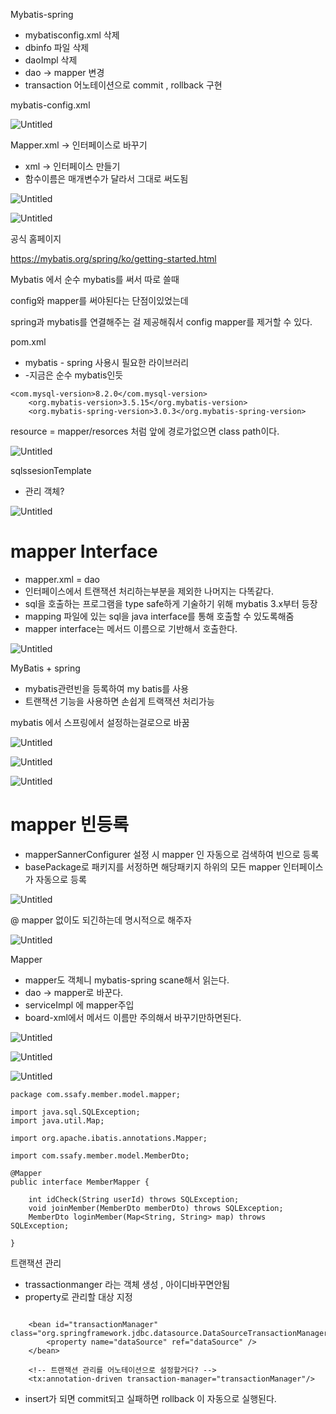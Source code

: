Mybatis-spring 

- mybatisconfig.xml 삭제
- dbinfo 파일 삭제
- daoImpl 삭제
- dao → mapper 변경
- transaction 어노테이션으로 commit , rollback 구현

mybatis-config.xml

![Untitled](https://prod-files-secure.s3.us-west-2.amazonaws.com/cd4c5c0a-1563-4707-afa2-6b081ed69d45/a2b5da81-4058-416b-93d6-7883b8d0194e/Untitled.png)

Mapper.xml → 인터페이스로 바꾸기

- xml → 인터페이스 만들기
- 함수이름은 매개변수가 달라서 그대로 써도됨

![Untitled](https://prod-files-secure.s3.us-west-2.amazonaws.com/cd4c5c0a-1563-4707-afa2-6b081ed69d45/6154f11b-7882-4d51-ae73-66c0e7211490/Untitled.png)

![Untitled](https://prod-files-secure.s3.us-west-2.amazonaws.com/cd4c5c0a-1563-4707-afa2-6b081ed69d45/d0d1ec61-8143-4fed-b353-03833a40b279/Untitled.png)

공식 홈페이지

https://mybatis.org/spring/ko/getting-started.html

Mybatis 에서 순수 mybatis를 써서 따로 쓸때 

config와 mapper를 써야된다는 단점이있었는데

spring과 mybatis를 연결해주는 걸 제공해줘서 config mapper를 제거할 수 있다.

pom.xml

- mybatis - spring 사용시 필요한 라이브러리
- -지금은 순수 mybatis인듯

```
<com.mysql-version>8.2.0</com.mysql-version>
	<org.mybatis-version>3.5.15</org.mybatis-version>
	<org.mybatis-spring-version>3.0.3</org.mybatis-spring-version>
```

resource = mapper/resorces 처럼 앞에  경로가없으면 class path이다.

![Untitled](https://prod-files-secure.s3.us-west-2.amazonaws.com/cd4c5c0a-1563-4707-afa2-6b081ed69d45/5af88cba-93fa-418c-bcbc-3db23400f5b2/Untitled.png)

sqlssesionTemplate

- 관리 객체?

![Untitled](https://prod-files-secure.s3.us-west-2.amazonaws.com/cd4c5c0a-1563-4707-afa2-6b081ed69d45/41d5864d-a249-4ca8-8ec7-f869a794064b/Untitled.png)

# mapper Interface

- mapper.xml = dao
- 인터페이스에서 트랜잭션 처리하는부분을 제외한 나머지는 다똑같다.
- sql을 호출하는 프로그램을 type safe하게 기술하기 위해 mybatis 3.x부터 등장
- mapping 파일에 있는 sql을 java interface를 통해 호출할 수 있도록해줌
- mapper interface는 메서드 이름으로 기반해서 호출한다.

![Untitled](https://prod-files-secure.s3.us-west-2.amazonaws.com/cd4c5c0a-1563-4707-afa2-6b081ed69d45/67555246-99fe-4533-bf2c-ee967cc9168a/Untitled.png)

MyBatis + spring 

- mybatis관련빈을 등록하여 my batis를 사용
- 트랜잭션 기능을 사용하면 손쉽게 트랙잭션 처리가능

mybatis 에서 스프링에서 설정하는걸로으로 바꿈

![Untitled](https://prod-files-secure.s3.us-west-2.amazonaws.com/cd4c5c0a-1563-4707-afa2-6b081ed69d45/c6e4b29d-f3d5-4764-8471-e13352a126bd/Untitled.png)

![Untitled](https://prod-files-secure.s3.us-west-2.amazonaws.com/cd4c5c0a-1563-4707-afa2-6b081ed69d45/b09a61e3-9f22-4ffb-b165-4486d8527c8a/Untitled.png)

![Untitled](https://prod-files-secure.s3.us-west-2.amazonaws.com/cd4c5c0a-1563-4707-afa2-6b081ed69d45/ecb578dd-c24f-41a3-a520-70f1ca8b7a74/Untitled.png)

# mapper 빈등록

- mapperSannerConfigurer 설정 시 mapper 인 자동으로 검색하여 빈으로 등록
- basePackage로 패키지를  서정하면 해당패키지 하위의 모든 mapper 인터페이스가 자동으로 등록

![Untitled](https://prod-files-secure.s3.us-west-2.amazonaws.com/cd4c5c0a-1563-4707-afa2-6b081ed69d45/5e73e8f3-ec59-469a-b090-afd3ca9af4b3/Untitled.png)

@ mapper 없이도 되긴하는데 명시적으로 해주자

![Untitled](https://prod-files-secure.s3.us-west-2.amazonaws.com/cd4c5c0a-1563-4707-afa2-6b081ed69d45/7648b08e-bbc8-4255-bcfb-8890c65c3f33/Untitled.png)

Mapper

- mapper도 객체니 mybatis-spring scane해서 읽는다.
- dao → mapper로 바꾼다.
- serviceImpl 에 mapper주입
- board-xml에서 메서드 이름만 주의해서 바꾸기만하면된다.

![Untitled](https://prod-files-secure.s3.us-west-2.amazonaws.com/cd4c5c0a-1563-4707-afa2-6b081ed69d45/ecb578dd-c24f-41a3-a520-70f1ca8b7a74/Untitled.png)

![Untitled](https://prod-files-secure.s3.us-west-2.amazonaws.com/cd4c5c0a-1563-4707-afa2-6b081ed69d45/62900ab1-d7c7-4b1b-9a66-89cffa8be674/Untitled.png)

![Untitled](https://prod-files-secure.s3.us-west-2.amazonaws.com/cd4c5c0a-1563-4707-afa2-6b081ed69d45/0b7f06ea-c376-48da-9f1c-8bf991af59e5/Untitled.png)

```
package com.ssafy.member.model.mapper;

import java.sql.SQLException;
import java.util.Map;

import org.apache.ibatis.annotations.Mapper;

import com.ssafy.member.model.MemberDto;

@Mapper
public interface MemberMapper {

	int idCheck(String userId) throws SQLException;
	void joinMember(MemberDto memberDto) throws SQLException;
	MemberDto loginMember(Map<String, String> map) throws SQLException;
	
}

```

트랜잭션 관리

- trassactionmanger 라는 객체 생성 , 아이디바꾸면안됨
- property로 관리할 대상 지정

```
	
	<bean id="transactionManager" class="org.springframework.jdbc.datasource.DataSourceTransactionManager">
		<property name="dataSource" ref="dataSource" />
	</bean>
	
	<!-- 트랜잭션 관리를 어노테이션으로 설정할거다? -->
	<tx:annotation-driven transaction-manager="transactionManager"/>
```

- insert가 되면 commit되고 실패하면  rollback 이 자동으로 실행된다.
